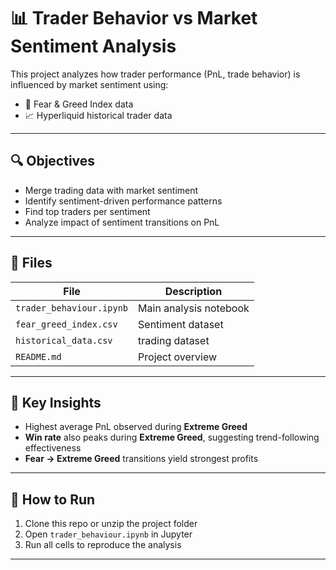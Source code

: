 # 📊 Trader Behavior vs Market Sentiment Analysis

This project analyzes how trader performance (PnL, trade behavior) is influenced by market sentiment using:

- 🧠 Fear & Greed Index data
- 📈 Hyperliquid historical trader data

---

## 🔍 Objectives

- Merge trading data with market sentiment
- Identify sentiment-driven performance patterns
- Find top traders per sentiment
- Analyze impact of sentiment transitions on PnL

---

## 📂 Files

| File | Description |
|------|-------------|
| `trader_behaviour.ipynb` | Main analysis notebook |
| `fear_greed_index.csv` | Sentiment dataset |
| `historical_data.csv` | trading dataset |
| `README.md` | Project overview |

---

## 📌 Key Insights

- Highest average PnL observed during **Extreme Greed**
- **Win rate** also peaks during **Extreme Greed**, suggesting trend-following effectiveness
- **Fear → Extreme Greed** transitions yield strongest profits

---

## 🚀 How to Run

1. Clone this repo or unzip the project folder  
2. Open `trader_behaviour.ipynb` in Jupyter  
3. Run all cells to reproduce the analysis  

---
